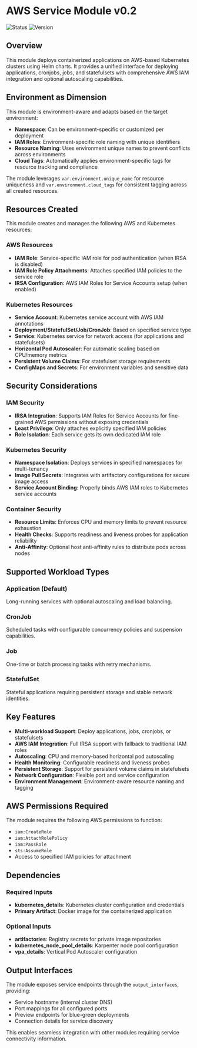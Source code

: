 # AWS Service Module v0.2

![Status](https://img.shields.io/badge/status-stable-green)
![Version](https://img.shields.io/badge/version-0.2-blue)

## Overview

This module deploys containerized applications on AWS-based Kubernetes clusters using Helm charts. It provides a unified interface for deploying applications, cronjobs, jobs, and statefulsets with comprehensive AWS IAM integration and optional autoscaling capabilities.

## Environment as Dimension

This module is environment-aware and adapts based on the target environment:

- **Namespace**: Can be environment-specific or customized per deployment
- **IAM Roles**: Environment-specific role naming with unique identifiers
- **Resource Naming**: Uses environment unique names to prevent conflicts across environments
- **Cloud Tags**: Automatically applies environment-specific tags for resource tracking and compliance

The module leverages `var.environment.unique_name` for resource uniqueness and `var.environment.cloud_tags` for consistent tagging across all created resources.

## Resources Created

This module creates and manages the following AWS and Kubernetes resources:

### AWS Resources
- **IAM Role**: Service-specific IAM role for pod authentication (when IRSA is disabled)
- **IAM Role Policy Attachments**: Attaches specified IAM policies to the service role
- **IRSA Configuration**: AWS IAM Roles for Service Accounts setup (when enabled)

### Kubernetes Resources
- **Service Account**: Kubernetes service account with AWS IAM annotations
- **Deployment/StatefulSet/Job/CronJob**: Based on specified service type
- **Service**: Kubernetes service for network access (for applications and statefulsets)
- **Horizontal Pod Autoscaler**: For automatic scaling based on CPU/memory metrics
- **Persistent Volume Claims**: For statefulset storage requirements
- **ConfigMaps and Secrets**: For environment variables and sensitive data

## Security Considerations

### IAM Security
- **IRSA Integration**: Supports IAM Roles for Service Accounts for fine-grained AWS permissions without exposing credentials
- **Least Privilege**: Only attaches explicitly specified IAM policies
- **Role Isolation**: Each service gets its own dedicated IAM role

### Kubernetes Security
- **Namespace Isolation**: Deploys services in specified namespaces for multi-tenancy
- **Image Pull Secrets**: Integrates with artifactory configurations for secure image access
- **Service Account Binding**: Properly binds AWS IAM roles to Kubernetes service accounts

### Container Security
- **Resource Limits**: Enforces CPU and memory limits to prevent resource exhaustion
- **Health Checks**: Supports readiness and liveness probes for application reliability
- **Anti-Affinity**: Optional host anti-affinity rules to distribute pods across nodes

## Supported Workload Types

### Application (Default)
Long-running services with optional autoscaling and load balancing.

### CronJob
Scheduled tasks with configurable concurrency policies and suspension capabilities.

### Job
One-time or batch processing tasks with retry mechanisms.

### StatefulSet
Stateful applications requiring persistent storage and stable network identities.

## Key Features

- **Multi-workload Support**: Deploy applications, jobs, cronjobs, or statefulsets
- **AWS IAM Integration**: Full IRSA support with fallback to traditional IAM roles
- **Autoscaling**: CPU and memory-based horizontal pod autoscaling
- **Health Monitoring**: Configurable readiness and liveness probes
- **Persistent Storage**: Support for persistent volume claims in statefulsets
- **Network Configuration**: Flexible port and service configuration
- **Environment Management**: Environment-aware resource naming and tagging

## AWS Permissions Required

The module requires the following AWS permissions to function:

- `iam:CreateRole`
- `iam:AttachRolePolicy`
- `iam:PassRole`
- `sts:AssumeRole`
- Access to specified IAM policies for attachment

## Dependencies

### Required Inputs
- **kubernetes_details**: Kubernetes cluster configuration and credentials
- **Primary Artifact**: Docker image for the containerized application

### Optional Inputs
- **artifactories**: Registry secrets for private image repositories
- **kubernetes_node_pool_details**: Karpenter node pool configuration
- **vpa_details**: Vertical Pod Autoscaler configuration

## Output Interfaces

The module exposes service endpoints through the `output_interfaces`, providing:
- Service hostname (internal cluster DNS)
- Port mappings for all configured ports
- Preview endpoints for blue-green deployments
- Connection details for service discovery

This enables seamless integration with other modules requiring service connectivity information.